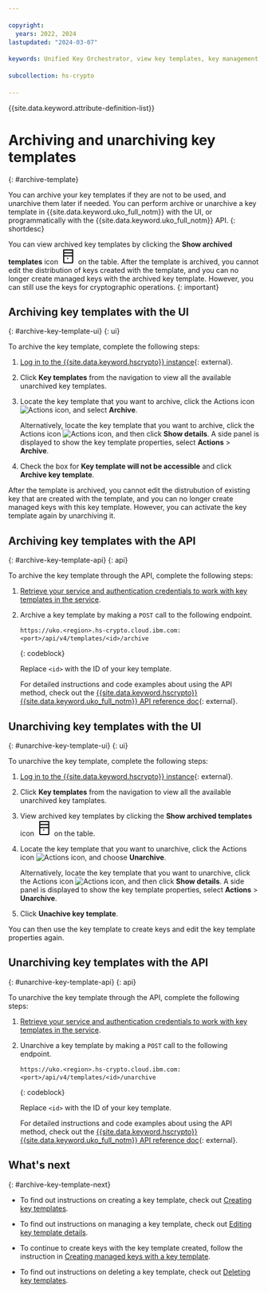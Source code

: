 ```yaml
---

copyright:
  years: 2022, 2024
lastupdated: "2024-03-07"

keywords: Unified Key Orchestrator, view key templates, key management, kms keys, UKO

subcollection: hs-crypto

---
```


{{site.data.keyword.attribute-definition-list}}



# Archiving and unarchiving key templates
{: #archive-template}

You can archive your key templates if they are not to be used, and unarchive them later if needed. You can perform archive or unarchive a key template in {{site.data.keyword.uko_full_notm}} with the UI, or programmatically with the {{site.data.keyword.uko_full_notm}} API.
{: shortdesc}

You can view archived key templates by clicking the **Show archived templates** icon ![Show archived templates icon](/images/archive.svg "Show archived templates") on the table. After the template is archived, you cannot edit the distribution of keys created with the template, and you can no longer create managed keys with the archived key template. However, you can still use the keys for cryptographic operations. 
{: important}


## Archiving key templates with the UI
{: #archive-key-template-ui}
{: ui}

To archive the key template, complete the following steps:

1. [Log in to the {{site.data.keyword.hscrypto}} instance](https://cloud.ibm.com/login){: external}.
2. Click **Key templates** from the navigation to view all the available unarchived key templates.
3. Locate the key template that you want to archive, click the Actions icon ![Actions icon](../icons/action-menu-icon.svg "Actions"), and select **Archive**. 
  
   Alternatively, locate the key template that you want to archive, click the Actions icon ![Actions icon](../icons/action-menu-icon.svg "Actions"), and then click **Show details**. A side panel is displayed to show the key template properties, select **Actions** > **Archive**.

4. Check the box for **Key template will not be accessible** and click **Archive key template**.
   
After the template is archived, you cannot edit the distrubution of existing key that are created with the template, and you can no longer create managed keys with this key template. However, you can activate the key template again by unarchiving it. 


## Archiving key templates with the API
{: #archive-key-template-api}
{: api}

To archive the key template through the API, complete the following steps: 

1. [Retrieve your service and authentication credentials to work with key templates in the service](/docs/hs-crypto?topic=hs-crypto-set-up-uko-api).
   
2. Archive a key template by making a `POST` call to the following endpoint.
    
    ```
    https://uko.<region>.hs-crypto.cloud.ibm.com:<port>/api/v4/templates/<id>/archive
    ```
    {: codeblock}

    Replace `<id>` with the ID of your key template.

    For detailed instructions and code examples about using the API method, check out the [{{site.data.keyword.hscrypto}} {{site.data.keyword.uko_full_notm}} API reference doc](/apidocs/uko#archive-key-template){: external}.

## Unarchiving key templates with the UI
{: #unarchive-key-template-ui}
{: ui}

To unarchive the key template, complete the following steps:

1. [Log in to the {{site.data.keyword.hscrypto}} instance](https://cloud.ibm.com/login){: external}.
2. Click **Key templates** from the navigation to view all the available unarchived key tamplates.
3. View archived key templates by clicking the **Show archived templates** icon ![Show archived templates icon](/images/archive.svg "Show archived templates") on the table.
4. Locate the key template that you want to unarchive, click the Actions icon ![Actions icon](../icons/action-menu-icon.svg "Actions"), and choose **Unarchive**. 

    Alternatively, locate the key template that you want to unarchive, click the Actions icon ![Actions icon](../icons/action-menu-icon.svg "Actions"), and then click **Show details**. A side panel is displayed to show the key template properties, select **Actions** > **Unarchive**.

5. Click **Unachive key template**.

You can then use the key template to create keys and edit the key template properties again.
   

## Unarchiving key templates with the API
{: #unarchive-key-template-api}
{: api}

To unarchive the key template through the API, complete the following steps: 

1. [Retrieve your service and authentication credentials to work with key templates in the service](/docs/hs-crypto?topic=hs-crypto-set-up-uko-api).
   
2. Unarchive a key template by making a `POST` call to the following endpoint.
    
    ```
    https://uko.<region>.hs-crypto.cloud.ibm.com:<port>/api/v4/templates/<id>/unarchive
    ```
    {: codeblock}

    Replace `<id>` with the ID of your key template.

    For detailed instructions and code examples about using the API method, check out the [{{site.data.keyword.hscrypto}} {{site.data.keyword.uko_full_notm}} API reference doc](/apidocs/uko#unarchive-key-template){: external}.



## What's next
{: #archive-key-template-next}

- To find out instructions on creating a key template, check out [Creating key templates](/docs/hs-crypto?topic=hs-crypto-create-template).
  
- To find out instructions on managing a key template, check out [Editing key template details](/docs/hs-crypto?topic=hs-crypto-edit-template).

- To continue to create keys with the key template created, follow the instruction in [Creating managed keys with a key template](/docs/hs-crypto?topic=hs-crypto-create-managed-keys&interface=ui#create-managed-keys-template-ui).

- To find out instructions on deleting a key template, check out [Deleting key templates](/docs/hs-crypto?topic=hs-crypto-delete-template).



